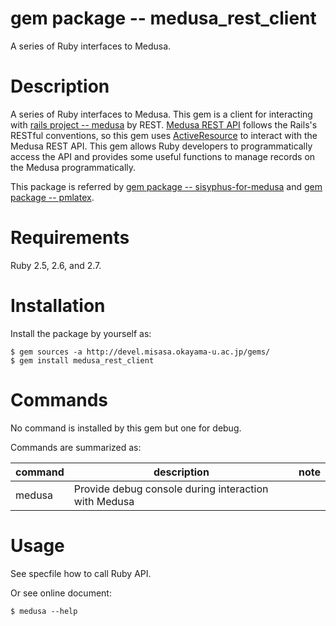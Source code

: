 # gem package -- medusa_rest_client

A series of Ruby interfaces to Medusa.

# Description

A series of Ruby interfaces to Medusa.  This gem is a client for
interacting with [rails project -- medusa](https://github.com/misasa/medusa) by REST.  [Medusa REST API](http://dream.misasa.okayama-u.ac.jp/documentation/MedusaRestAPI) follows
the Rails's RESTful conventions, so this gem uses [ActiveResource](https://github.com/rails/activeresource)
to interact with the Medusa REST API.  This gem allows Ruby developers
to programmatically  access the API and provides some useful functions
to manage records on the Medusa programmatically.

This package is referred by [gem package -- sisyphus-for-medusa](https://github.com/misasa/sisyphus-for-medusa)
and [gem package -- pmlatex](https://github.com/misasa/pmlatex).

# Requirements

Ruby 2.5, 2.6, and 2.7.

# Installation

Install the package by yourself as:

    $ gem sources -a http://devel.misasa.okayama-u.ac.jp/gems/
    $ gem install medusa_rest_client

# Commands

No command is installed by this gem but one for debug.

Commands are summarized as:

| command   | description                                          | note  |
|-----------|------------------------------------------------------|-------|
| medusa    | Provide debug console during interaction with Medusa |       |


# Usage

See specfile how to call Ruby API.

Or see online document:

    $ medusa --help
